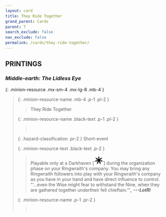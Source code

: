 ```yaml
---
layout: card
title: They Ride Together
grand_parent: Cards
parent: T
search_exclude: false
nav_exclude: false
permalink: /cards/they-ride-together/
---
```


## PRINTINGS


### _Middle-earth: The Lidless Eye_

{: .minion-resource .mx-sm-4 .mx-lg-8 .mb-4 }
> {: .minion-resource-name .mb-4 .p-1 .pl-2 }
> > <div class="hazard-mp"></div>
> > <div class="card-name">They Ride Together</div>
>
> {: .minion-resource-name .black-text .p-1 .pl-2 }
> > &nbsp;
>
> {: .hazard-classification .pr-2 }
> Short-event
>
> {: .minion-resource-text .black-text .p-2 }
> > Playable only at a Darkhaven \[![](/assets/images/dark-haven.svg)] during the organization phase on your Ringwraith's company. You may bring any Ringwraith followers into play with your Ringwraith's company as you have in your hand and have direct influence to control.   “‘...even the Wise might fear to withstand the Nine, when they are gathered together undertheir fell chieftain.’”_ ***---&#65279;LotRI*** 
> 
> {: .minion-resource-name .p-1 .pr-2 }
> > <div class="card-shield"></div>
> > <div class="card-corruption-white">&nbsp;</div>
